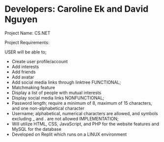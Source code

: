 # Developers: Caroline Ek and David Nguyen

Project Name: CS.NET

Project Requirements:

USER will be able to;
- Create user profile/account
- Add interests
- Add friends
- Add avatar
- Add social media links through linktree
FUNCTIONAL;
- Matchmaking feature
- Display a list of people with mutual interests
- Display social media links 
NONFUNCTIONAL;
- Password length; require a minimum of 8, maximum of 15 characters, and one non-alphabetical character
- Username; alphabetical, numerical characters are allowed, and symbols excluding _ and . are not allowed
IMPLEMENTATION;
- Will utilize HTML, CSS, JavaScript, and PHP for the website features and MySQL for the database
- Developed on Replit which runs on a LINUX environment

